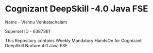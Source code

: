 
# Cognizant DeepSkill -4.0 Java FSE

Name - Vishnu Venkatachalam

Superset ID - 6387361

This Repository contains Weekly Mandatory HandsOn for Cognizant DeepSkill Nurture 4.0 Java FSE

